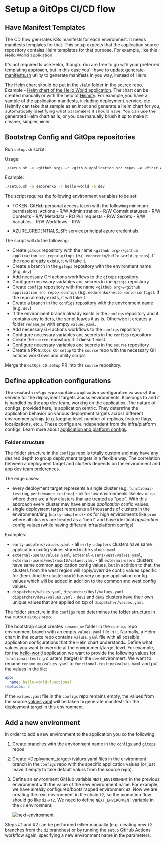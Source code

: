 # Setup a GitOps CI/CD flow

## Have Manifest Templates

The CD flow generates K8s manifests for each environment. It needs manifests templates for that. This setup expects that the application source repository contains Helm templates for that purpose. For example, like this [Hello World](https://github.com/microsoft/kalypso-app-src/tree/main/helm) application.

It's not required to use Helm, though. You are free to go with your preferred templating approach, but in this case you'll have to update [generate-manifests.sh](../.github/workflows/templates/utils/generate-manifests.sh) utility to generate manifests in you way, instead of Helm.

The Helm chart should be put in the `/helm` folder in the source repo. Example - [Helm chart of the Hello World application](https://github.com/microsoft/kalypso-app-src/blob/main/helm/values.yaml). The chart can be created manually or with the help of [Helmify](https://github.com/arttor/helmify). For example, you have a sample of the application manifests, including deployment, service, etc. Helmify can take that sample as an input and generate a Helm chart for you, automatically identifying what parameters it should have. You can use the generated Helm chart as is, or you can manually brush it up to make it cleaner, simpler, nicer.

## Bootstrap Config and GitOps repositories

Run `setup.sh` script:

Usage:

```sh
./setup.sh -o <github org> -r <github application src repo> -e <first environment in chain>
```

Example:

```sh
./setup.sh -o eedorenko -r hello-world -e dev
```

The script requires the following environment variables to be set:

- TOKEN: GitHub personal access token with the following minimum permissions:
    Actions - R/W
    Administration - R/W
    Commit statuses - R/W
    Contents - R/W
    Metadata - RO
    Pull requests - R/W
    Secrets - R/W
    Variables - R/W
    Workflows - R/W

- AZURE_CREDENTIALS_SP: service principal azure credentials

The script will do the following:

- Create `gitops` repository with the name `<github org>/<github application src repo>-gitops` (e.g. `eedorenko/hello-world-gitops`). If the repo already exists, it will take it.
- Create a branch in the `gitops` repository with the environment name (e.g. `dev`)
- Add necessary GH actions workflows to the `gitops` repository
- Configure necessary variables and secrets in the `gitops` repository  
- Create `configs` repository with the name `<github org>/<github application src repo>-configs` (e.g. `eedorenko/hello-world-configs`). If the repo already exists, it will take it.
- Create a branch in the `configs` repository with the environment name (e.g. `dev`)
- If the environment branch already exists in the `configs` repository and it contains any folders, the script leaves it as is. Otherwise it creates a folder `rename_me` with empty `values.yaml`.
- Add necessary GH actions workflows to the `configs` repository
- Configure necessary variables and secrets in the `configs` repository
- Create the `source` repository if it doesn't exist.
- Configure necessary variables and secrets in the `source` repository
- Create a PR `GitOps CD setup` to the `source` repo with the necessary GH actions workflows and utility scripts

Merge the `GitOps CD setup` PR into the `source` repository.

## Define application configurations

The created `configs` repo contains application configuration values of the service for the deployment targets across environments.
It belongs to and it is handled by the app dev team, working on the application. The nature of configs, provided here, is application centric. They determine the application behavior on various deployment targets across different environments/rings (e.g. logging level, number of replicas, feature flags, localizations, etc.). These configs are independent from the infra/platform configs. Learn more about [application and platform configs](https://learn.microsoft.com/azure/azure-arc/kubernetes/conceptual-workload-management#platform-configuration-concepts).

### Folder structure

The folder structure in the `configs` repo is totally custom and may have any desired depth to group deployment targets in a flexible way. The correlation between a deployment target and clusters depends on the environment and app dev team preferences.

The edge cases:

- every deployment target represents a single cluster (e.g. `functional-testing`, `performance-testing`) - ok for low environments like `dev` or `qa` where there are a few clusters that are treated as "pets". With this approach every cluster may have unique *application* config values.
- single deployment target represents all thousands of clusters in the environment/ring (`early-adopters`) - ok for high environments like `prod` where all clusters are treated as a "herd" and have identical *application* config values (while having different infra/platform configs)

Examples:

- `early-adopters/values.yaml` - all `early-adopters` clusters have same application config values stored in the `values.yaml`
- `external-users/values.yaml`, `external-users/west/values.yaml`, `external-users/west/msu10/values.yaml` - all `external-users` clusters have same common application config values, but in addition to that, the clusters from the west region will apply/override config values specific for them. And the cluster `msu10` has very unique application config values which will be added in addition to the common and west config values.  
- `dispatcher/values.yaml`, `dispatcher/dev1/values.yaml`, `dispatcher/dev2/values.yaml` - `dev1` and `dev2` clusters have their own unique values that are applied on top of `dispatcher/values.yaml`.

The folder structure in the `configs` repo determines the folder structure in the output `GitOps` repo.

The bootstrap script creates `rename_me` folder in the `configs` repo environment branch with an empty `values.yaml` file in it. Normally, a Helm chart in the source repo contains `values.yaml` file with all possible application configurations that the Helm chart understands. Define what values you want to override at the environment/target level. For example, for the [hello-world](https://github.com/microsoft/kalypso-app-src/blob/main/helm/values.yaml) application we want to provide the following values for `functional-testing` clusters (target) in the `dev` environment. We want to rename `rename_me/values.yaml` to `functional-testing/values.yaml` and put the values in the file:

```yaml
app:
  name: hello-world-functional
replicas: 3
```

If the `values.yaml` file in the `configs` repo remains empty, the values from the source [values.yaml](https://github.com/microsoft/kalypso-app-src/blob/main/helm/values.yaml) will be taken to generate manifests for the deployment target in this environment.  

## Add a new environment

In order to add a new environment to the application you do the following:

 1. Create branches with the environment name in the `configs` and `gitops` repos
 2. Create <Deployment_target>/values.yaml files in the environment branch in the `configs` repo with the specific application values (or just leave it empty to take default values from the source repo).
 3. Define an environment GitHub variable `NEXT_ENVIRONMENT` in the previous environment with the value of the new environment name.
    For example, we have already configured/bootstrapped environment `d2`. Now we are creating the next environment in the chain `t2`, so the promotion flow should go like `d2`->`t2`. We need to define `NEXT_ENVIRONMENT` variable in the `d2` environment:

    ![next-environment](../docs/images/next-environment.png)

Steps #1 and #2 can be performed either manually (e.g. creating new `t2` branches from the `d2` branches) or by running the `setup` GitHub Actions workflow again, specifying a new environment name in the parameters.
